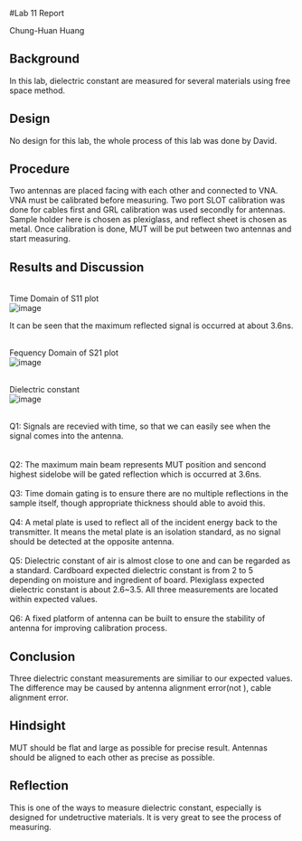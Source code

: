 #Lab 11 Report

Chung-Huan Huang

## Background
In this lab, dielectric constant are measured for several materials using free space method.
<br>

## Design
No design for this lab, the whole process of this lab was done by David.
<br>

## Procedure 
Two antennas are placed facing with each other and connected to VNA. VNA must be calibrated before measuring. Two port SLOT calibration was done for cables first and GRL calibration was used secondly for antennas. Sample holder here is chosen as plexiglass, and reflect sheet is chosen as metal. Once calibration is done, MUT will be put between two antennas and start measuring. 
<br>

## Results and Discussion
<br>Time Domain of S11 plot
<br>![image](https://github.com/CourseReps/ECEN452-Spring2016/blob/master/Students/tim721w/Lab11/TD_S11.png) <br>

It can be seen that the maximum reflected signal is occurred at about 3.6ns.
<br>

<br>Fequency Domain of S21 plot
<br>![image](https://github.com/CourseReps/ECEN452-Spring2016/blob/master/Students/tim721w/Lab11/FD_S21.png) <br>


<br>Dielectric constant
<br>![image](https://github.com/CourseReps/ECEN452-Spring2016/blob/master/Students/tim721w/Lab11/dielectric_const.png) <br>

<br>Q1: Signals are recevied with time, so that we can easily see when the signal comes into the antenna.
<br>	
<br>Q2: The maximum main beam represents MUT position and sencond highest sidelobe will be gated reflection which is occurred at 3.6ns.
<br>
<br>Q3: Time domain gating is to ensure there are no multiple reflections in the sample itself, though appropriate thickness should able to avoid this.
<br>
<br>Q4: A metal plate is used to reflect all of the incident energy back to the transmitter. It means the metal plate is an isolation standard, as no signal should be detected at the opposite antenna.
<br>
<br>Q5: Dielectric constant of air is almost close to one and can be regarded as a standard. Cardboard expected dielectric constant is from 2 to 5 depending on moisture and ingredient of board. Plexiglass expected dielectric constant is about 2.6~3.5. All three measurements are located within expected values.
<br>
<br>Q6: A fixed platform of antenna can be built to ensure the stability of antenna for improving calibration process.

## Conclusion
Three dielectric constant measurements are similiar to our expected values. The difference may be caused by antenna alignment error(not ), cable alignment error.

## Hindsight
MUT should be flat and large as possible for precise result. Antennas should be aligned to each other as precise as possible.
<br>

## Reflection
This is one of the ways to measure dielectric constant, especially is designed for undetructive materials. It is very great to see the process of measuring.
<br>

